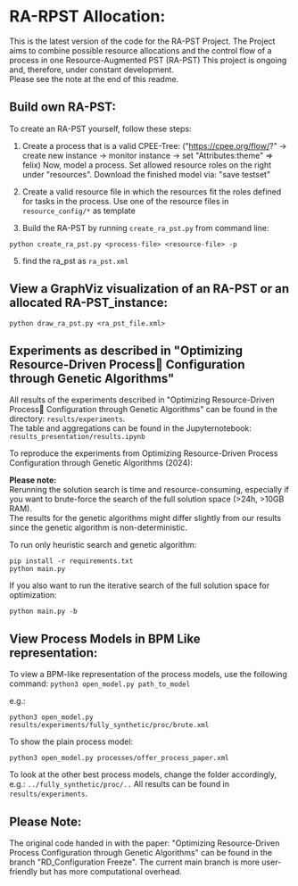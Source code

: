 # RA-RPST Allocation:

This is the latest version of the code for the RA-PST Project. 
The Project aims to combine possible resource allocations and the control flow of a process in one Resource-Augmented PST (RA-PST)
This project is ongoing and, therefore, under constant development. <br>
Please see the note at the end of this readme.

## Build own RA-PST:
To create an RA-PST yourself, follow these steps: 

1. Create a process that is a valid CPEE-Tree:
("https://cpee.org/flow/?" -> create new instance -> monitor instance -> set "Attributes:theme" => felix)
Now, model a process. Set allowed resource roles on the right under "resources".
Download the finished model via: "save testset"

2. Create a valid resource file in which the resources fit the roles defined for tasks in the process.
Use one of the resource files in ```resource_config/*``` as template

3. Build the RA-PST by running ```create_ra_pst.py``` from command line: 
```
python create_ra_pst.py <process-file> <resource-file> -p
```

5. find the ra_pst as ```ra_pst.xml```

## View a GraphViz visualization of an RA-PST or an allocated RA-PST_instance: 

```
python draw_ra_pst.py <ra_pst_file.xml>
```

## Experiments as described in "Optimizing Resource-Driven Process Configuration through Genetic Algorithms"

All results of the experiments described in "Optimizing Resource-Driven Process Configuration through Genetic Algorithms" can be found in the directory: `results/experiments`. <br>
The table and aggregations can be found in the Jupyternotebook: `results_presentation/results.ipynb`

To reproduce the experiments from Optimizing Resource-Driven Process Configuration through Genetic Algorithms (2024):

**Please note:** <br> Rerunning the solution search is time and resource-consuming, especially if you want to brute-force the search of the full solution space (>24h, >10GB RAM). <br>
The results for the genetic algorithms might differ slightly from our results since the genetic algorithm is non-deterministic.

To run only heuristic search and genetic algorithm:
```
pip install -r requirements.txt
python main.py
```

If you also want to run the iterative search of the full solution space for optimization:
```
python main.py -b
```
## View Process Models in BPM Like representation: 
To view a BPM-like representation of the process models, use the following command:
`python3 open_model.py path_to_model`

e.g.:
```
python3 open_model.py results/experiments/fully_synthetic/proc/brute.xml
```
To show the plain process model: 
```
python3 open_model.py processes/offer_process_paper.xml
```
To look at the other best process models, change the folder accordingly, e.g.:
`../fully_synthetic/proc/..`
All results can be found in `results/experiments`.


## Please Note:
The original code handed in with the paper: "Optimizing Resource-Driven Process Configuration through Genetic Algorithms" can be found in the branch "RD_Configuration Freeze". 
The current main branch is more user-friendly but has more computational overhead.
